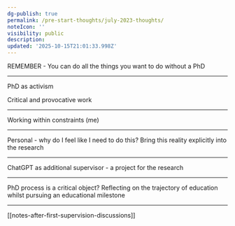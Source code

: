 ```yaml
---
dg-publish: true
permalink: /pre-start-thoughts/july-2023-thoughts/
noteIcon: ''
visibility: public
description:
updated: '2025-10-15T21:01:33.998Z'
---
```


REMEMBER - You can do all the things you want to do without a PhD

---

PhD as activism 

Critical and provocative work

--- 

Working within constraints (me)

---

Personal - why do I feel like I need to do this? Bring this reality explicitly into the research

---  

ChatGPT as additional supervisor - a project for the research

---

PhD process is a critical object? Reflecting on the trajectory of education whilst pursuing an educational milestone 

---
[[notes-after-first-supervision-discussions]]
  

